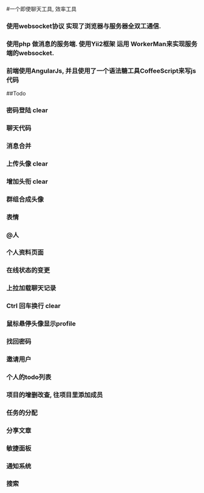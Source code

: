 #一个即使聊天工具, 效率工具

### 使用websocket协议 实现了浏览器与服务器全双工通信.
### 使用php 做消息的服务端. 使用Yii2框架  运用 WorkerMan来实现服务端的websocket.
### 前端使用AngularJs, 并且使用了一个语法糖工具CoffeeScript来写js代码

##Todo

### 密码登陆 clear
### 聊天代码
### 消息合并
### 上传头像 clear
### 增加头衔 clear
### 群组合成头像
### 表情
### @人
### 个人资料页面
### 在线状态的变更
### 上拉加载聊天记录
### Ctrl 回车换行 clear
### 鼠标悬停头像显示profile
### 找回密码
### 邀请用户
### 个人的todo列表
### 项目的增删改查, 往项目里添加成员
### 任务的分配
### 分享文章
### 敏捷面板
### 通知系统
### 搜索
